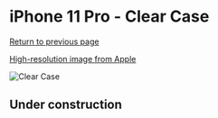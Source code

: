 # iPhone 11 Pro  - Clear Case

[Return to previous page](/iphone_11)

[High-resolution image from Apple](https://store.storeimages.cdn-apple.com/8756/as-images.apple.com/is/MWYK2?wid=4500&hei=4500&fmt=png)

<div style="width: 512px"><img src="/almost_uncompressed/MWYK2.webp" alt="Clear Case"></div>

## Under construction
